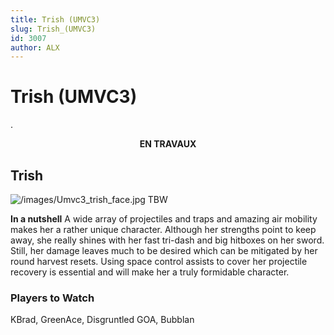 ```yaml
---
title: Trish (UMVC3)
slug: Trish_(UMVC3)
id: 3007
author: ALX
---
```


# Trish (UMVC3)

.

<center>

**EN TRAVAUX**

</center>

## Trish

![](/images/Umvc3_trish_face.jpg‎ "/images/Umvc3_trish_face.jpg‎") TBW

**In a nutshell** A wide array of projectiles and traps and amazing air
mobility makes her a rather unique character. Although her strengths
point to keep away, she really shines with her fast tri-dash and big
hitboxes on her sword. Still, her damage leaves much to be desired which
can be mitigated by her round harvest resets. Using space control
assists to cover her projectile recovery is essential and will make her
a truly formidable character.

### Players to Watch

KBrad, GreenAce, Disgruntled GOA, Bubblan
